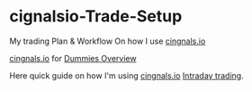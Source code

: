 # cignalsio-Trade-Setup

My trading Plan & Workflow On how I use [cingnals.io](https://cignals.io)

[cingnals.io](https://cignals.io) for [Dummies Overview](01-OverView.md)

Here quick guide on how I'm using [cingnals.io](https://cignals.io) [Intraday trading](Intraday-Strategy.md).
